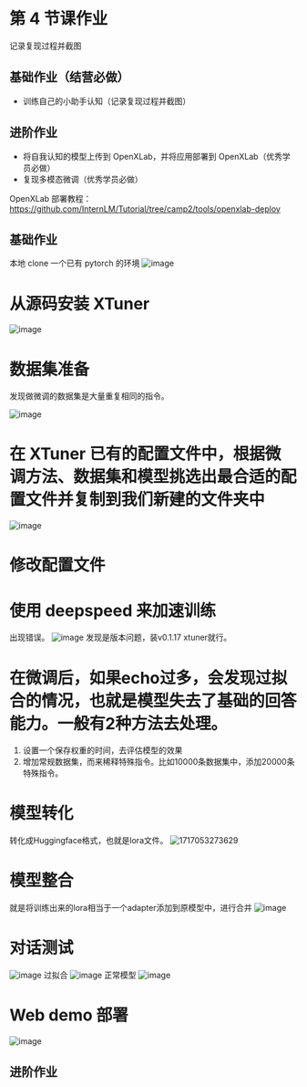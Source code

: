 # 第 4 节课作业

记录复现过程并截图

## 基础作业（结营必做）

- 训练自己的小助手认知（记录复现过程并截图）

## 进阶作业

- 将自我认知的模型上传到 OpenXLab，并将应用部署到 OpenXLab（优秀学员必做）
- 复现多模态微调（优秀学员必做）


OpenXLab 部署教程：https://github.com/InternLM/Tutorial/tree/camp2/tools/openxlab-deploy

## 基础作业
本地 clone 一个已有 pytorch 的环境
![image](https://github.com/970602/InternLM2-Course/assets/144504645/00145a81-6b2c-41bc-aecf-41dc71ed493d)
# 从源码安装 XTuner
![image](https://github.com/970602/InternLM2-Course/assets/144504645/3c8e0368-5af6-44cc-bc0d-47a8575f0561)
# 数据集准备

发现做微调的数据集是大量重复相同的指令。

![image](https://github.com/970602/InternLM2-Course/assets/144504645/a5a422dd-8992-4796-b80e-0f5a759271b8)
# 在 XTuner 已有的配置文件中，根据微调方法、数据集和模型挑选出最合适的配置文件并复制到我们新建的文件夹中
![image](https://github.com/970602/InternLM2-Course/assets/144504645/38c47590-d2d7-4f0d-aea4-0d2f805cd980)
# 修改配置文件
# 使用 deepspeed 来加速训练

出现错误。
![image](https://github.com/970602/InternLM2-Course/assets/144504645/ab9906f9-92ee-4ca3-a4e8-f3f6e7a8194b)
发现是版本问题，装v0.1.17  xtuner就行。

# 在微调后，如果echo过多，会发现过拟合的情况，也就是模型失去了基础的回答能力。一般有2种方法去处理。
  1. 设置一个保存权重的时间，去评估模型的效果
  2. 增加常规数据集，而来稀释特殊指令。比如10000条数据集中，添加20000条特殊指令。

# 模型转化
转化成Huggingface格式，也就是lora文件。
![1717053273629](https://github.com/970602/InternLM2-Course/assets/144504645/bb26abb0-2273-406b-b7b0-1e17c4221f5f)
# 模型整合
就是将训练出来的lora相当于一个adapter添加到原模型中，进行合并
![image](https://github.com/970602/InternLM2-Course/assets/144504645/54ff99c9-635c-46f5-b88a-5e5c0dea2bc7)

# 对话测试 
![image](https://github.com/970602/InternLM2-Course/assets/144504645/f6aac669-09ed-4aaf-8961-1a75695013e9)
过拟合
![image](https://github.com/970602/InternLM2-Course/assets/144504645/d78ef12f-e2ad-44c0-8d06-ae0d1c8adf21)
正常模型
![image](https://github.com/970602/InternLM2-Course/assets/144504645/b22e7a9c-ebba-4b17-ba1f-cf257c4f8c63)

# Web demo 部署
![image](https://github.com/970602/InternLM2-Course/assets/144504645/99b9453d-e43e-4f73-a649-5c73a093f79c)

## 进阶作业
